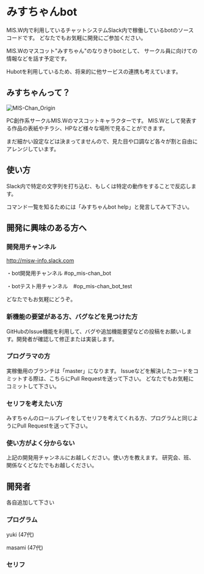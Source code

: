 # みすちゃんbot

MIS.W内で利用しているチャットシステムSlack内で稼働しているbotのソースコードです。
どなたでもお気軽に開発にご参加ください。

MIS.Wのマスコット"みすちゃん"のなりきりbotとして、
サークル員に向けての情報などを話す予定です。

Hubotを利用しているため、将来的に他サービスの連携も考えています。



## みすちゃんって？

![MIS-Chan_Origin](https://pbs.twimg.com/media/Ao65-NSCIAARgGY.png:large "みすちゃんオリジナル版")

PC創作系サークルMIS.Wのマスコットキャラクターです。
MIS.Wとして発表する作品の表紙やチラシ、HPなど様々な場所で見ることができます。

まだ細かい設定などは決まってませんので、見た目や口調など各々が割と自由にアレンジしています。



## 使い方

Slack内で特定の文字列を打ち込む、もしくは特定の動作をすることで反応します。

コマンド一覧を知るためには「みすちゃんbot help」と発言してみて下さい。




## 開発に興味のある方へ


### 開発用チャンネル

http://misw-info.slack.com

・bot開発用チャンネル #op_mis-chan_bot

・botテスト用チャンネル　#op_mis-chan_bot_test

どなたでもお気軽にどうぞ。


### 新機能の要望がある方、バグなどを見つけた方

GitHubのIssue機能を利用して、バグや追加機能要望などの投稿をお願いします。開発者が確認して修正または実装します。


### プログラマの方

実稼働用のブランチは「master」になります。
Issueなどを解決したコードをコミットする際は、こちらにPull Requestを送って下さい。
どなたでもお気軽にコミットして下さい。


### セリフを考えたい方

みすちゃんのロールプレイをしてセリフを考えてくれる方、プログラムと同じようにPull Requestを送って下さい。


### 使い方がよく分からない

上記の開発用チャンネルにお越しください。使い方を教えます。
研究会、班、関係なくどなたでもお越しください。



## 開発者

各自追加して下さい

### プログラム

yuki (47代)

masami (47代)

### セリフ
